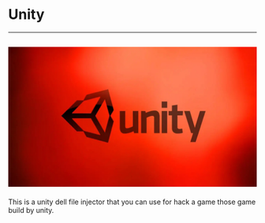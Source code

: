 # Unity

-----------
![alt text](https://raw.githubusercontent.com/sabbir28/Unity/main/unity-engine.jpg.webp)
-----------
This is a unity dell file injector that you can use for hack a game those game build by unity.
